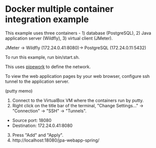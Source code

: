 Docker multiple container integration example
===============
This example uses three containers - 1) database (PostgreSQL), 2) Java application server (Wildfly), 3) virtual client (JMeter).

  JMeter -> Wildfly (172.24.0.41:8080)-> PostgreSQL (172.24.0.11:5432)

To run this example, run bin/start.sh.

This uses [pipework](https://github.com/jpetazzo/pipework) to define the network.

To view the web application pages by your web browser, configure ssh tunnel to the application server.

(putty memo)<br>
 1. Connect to the VirtualBox VM where the containers run by putty.
 2. Right click on the title bar of the terminal, "Change Settings..." -> "Connection" -> "SSH" -> "Tunnels".
  * Source port: 18080
  * Destination: 172.24.0.41:8080
 3. Press "Add" and "Apply".
 3. http://localhost:18080/jpa-webapp-spring/

